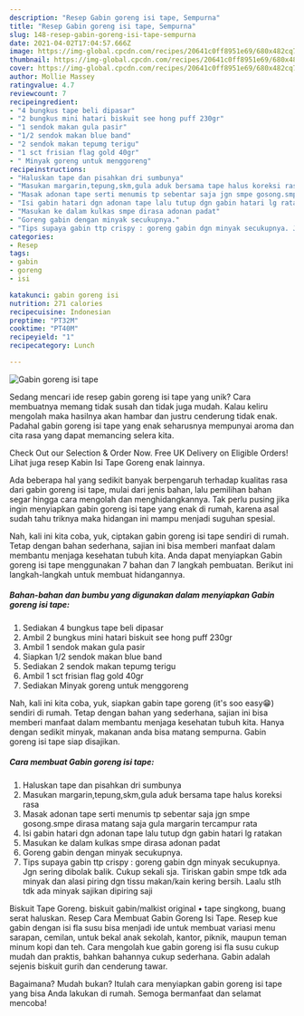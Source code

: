 ```yaml
---
description: "Resep Gabin goreng isi tape, Sempurna"
title: "Resep Gabin goreng isi tape, Sempurna"
slug: 148-resep-gabin-goreng-isi-tape-sempurna
date: 2021-04-02T17:04:57.666Z
image: https://img-global.cpcdn.com/recipes/20641c0ff8951e69/680x482cq70/gabin-goreng-isi-tape-foto-resep-utama.jpg
thumbnail: https://img-global.cpcdn.com/recipes/20641c0ff8951e69/680x482cq70/gabin-goreng-isi-tape-foto-resep-utama.jpg
cover: https://img-global.cpcdn.com/recipes/20641c0ff8951e69/680x482cq70/gabin-goreng-isi-tape-foto-resep-utama.jpg
author: Mollie Massey
ratingvalue: 4.7
reviewcount: 7
recipeingredient:
- "4 bungkus tape beli dipasar"
- "2 bungkus mini hatari biskuit see hong puff 230gr"
- "1 sendok makan gula pasir"
- "1/2 sendok makan blue band"
- "2 sendok makan tepumg terigu"
- "1 sct frisian flag gold 40gr"
- " Minyak goreng untuk menggoreng"
recipeinstructions:
- "Haluskan tape dan pisahkan dri sumbunya"
- "Masukan margarin,tepung,skm,gula aduk bersama tape halus koreksi rasa"
- "Masak adonan tape serti menumis tp sebentar saja jgn smpe gosong.smpe dirasa matang saja gula margarin tercampur rata"
- "Isi gabin hatari dgn adonan tape lalu tutup dgn gabin hatari lg ratakan"
- "Masukan ke dalam kulkas smpe dirasa adonan padat"
- "Goreng gabin dengan minyak secukupnya."
- "Tips supaya gabin ttp crispy : goreng gabin dgn minyak secukupnya. Jgn sering dibolak balik. Cukup sekali sja. Tiriskan gabin smpe tdk ada minyak dan alasi piring dgn tissu makan/kain kering bersih. Laalu stlh tdk ada minyak sajikan dipiring saji"
categories:
- Resep
tags:
- gabin
- goreng
- isi

katakunci: gabin goreng isi 
nutrition: 271 calories
recipecuisine: Indonesian
preptime: "PT32M"
cooktime: "PT40M"
recipeyield: "1"
recipecategory: Lunch

---
```



![Gabin goreng isi tape](https://img-global.cpcdn.com/recipes/20641c0ff8951e69/680x482cq70/gabin-goreng-isi-tape-foto-resep-utama.jpg)

Sedang mencari ide resep gabin goreng isi tape yang unik? Cara membuatnya memang tidak susah dan tidak juga mudah. Kalau keliru mengolah maka hasilnya akan hambar dan justru cenderung tidak enak. Padahal gabin goreng isi tape yang enak seharusnya mempunyai aroma dan cita rasa yang dapat memancing selera kita.

Check Out our Selection &amp; Order Now. Free UK Delivery on Eligible Orders! Lihat juga resep Kabin Isi Tape Goreng enak lainnya.

Ada beberapa hal yang sedikit banyak berpengaruh terhadap kualitas rasa dari gabin goreng isi tape, mulai dari jenis bahan, lalu pemilihan bahan segar hingga cara mengolah dan menghidangkannya. Tak perlu pusing jika ingin menyiapkan gabin goreng isi tape yang enak di rumah, karena asal sudah tahu triknya maka hidangan ini mampu menjadi suguhan spesial.


Nah, kali ini kita coba, yuk, ciptakan gabin goreng isi tape sendiri di rumah. Tetap dengan bahan sederhana, sajian ini bisa memberi manfaat dalam membantu menjaga kesehatan tubuh kita. Anda dapat menyiapkan Gabin goreng isi tape menggunakan 7 bahan dan 7 langkah pembuatan. Berikut ini langkah-langkah untuk membuat hidangannya.

<!--inarticleads1-->

##### Bahan-bahan dan bumbu yang digunakan dalam menyiapkan Gabin goreng isi tape:

1. Sediakan 4 bungkus tape beli dipasar
1. Ambil 2 bungkus mini hatari biskuit see hong puff 230gr
1. Ambil 1 sendok makan gula pasir
1. Siapkan 1/2 sendok makan blue band
1. Sediakan 2 sendok makan tepumg terigu
1. Ambil 1 sct frisian flag gold 40gr
1. Sediakan  Minyak goreng untuk menggoreng


Nah, kali ini kita coba, yuk, siapkan gabin tape goreng (it&#39;s soo easy😁) sendiri di rumah. Tetap dengan bahan yang sederhana, sajian ini bisa memberi manfaat dalam membantu menjaga kesehatan tubuh kita. Hanya dengan sedikit minyak, makanan anda bisa matang sempurna. Gabin goreng isi tape siap disajikan. 

<!--inarticleads2-->

##### Cara membuat Gabin goreng isi tape:

1. Haluskan tape dan pisahkan dri sumbunya
1. Masukan margarin,tepung,skm,gula aduk bersama tape halus koreksi rasa
1. Masak adonan tape serti menumis tp sebentar saja jgn smpe gosong.smpe dirasa matang saja gula margarin tercampur rata
1. Isi gabin hatari dgn adonan tape lalu tutup dgn gabin hatari lg ratakan
1. Masukan ke dalam kulkas smpe dirasa adonan padat
1. Goreng gabin dengan minyak secukupnya.
1. Tips supaya gabin ttp crispy : goreng gabin dgn minyak secukupnya. Jgn sering dibolak balik. Cukup sekali sja. Tiriskan gabin smpe tdk ada minyak dan alasi piring dgn tissu makan/kain kering bersih. Laalu stlh tdk ada minyak sajikan dipiring saji


Biskuit Tape Goreng. biskuit gabin/malkist original • tape singkong, buang serat haluskan. Resep Cara Membuat Gabin Goreng Isi Tape. Resep kue gabin dengan isi fla susu bisa menjadi ide untuk membuat variasi menu sarapan, cemilan, untuk bekal anak sekolah, kantor, piknik, maupun teman minum kopi dan teh. Cara mengolah kue gabin goreng isi fla susu cukup mudah dan praktis, bahkan bahannya cukup sederhana. Gabin adalah sejenis biskuit gurih dan cenderung tawar. 

Bagaimana? Mudah bukan? Itulah cara menyiapkan gabin goreng isi tape yang bisa Anda lakukan di rumah. Semoga bermanfaat dan selamat mencoba!

